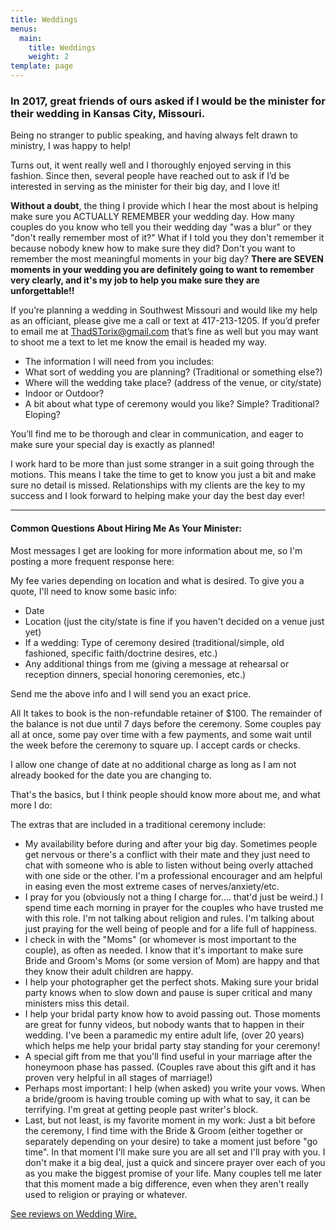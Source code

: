```yaml
---
title: Weddings
menus:
  main:
    title: Weddings
    weight: 2
template: page
---
```

### In 2017, great friends of ours asked if I would be the minister for their wedding in Kansas City, Missouri.

Being no stranger to public speaking, and having always felt drawn to ministry, I was happy to help!

Turns out, it went really well and I thoroughly enjoyed serving in this fashion. Since then, several people have reached out to ask if I’d be interested in serving as the minister for their big day, and I love it!

**Without a doubt**, the thing I provide which I hear the most about is helping make sure you ACTUALLY REMEMBER your wedding day.  How many couples do you know who tell you their wedding day "was a blur" or they "don't really remember most of it?"  What if I told you they don't remember it because nobody knew how to make sure they did?  Don't you want to remember the most meaningful moments in your big day?  **There are SEVEN moments in your wedding you are definitely going to want to remember very clearly, and it's my job to help you make sure they are unforgettable!!**

If you’re planning a wedding in Southwest Missouri and would like my help as an officiant, please give me a call or text at 417-213-1205. If you’d prefer to email me at ThadSTorix@gmail.com that’s fine as well but you may want to shoot me a text to let me know the email is headed my way.

* The information I will need from you includes:
* What sort of wedding you are planning? (Traditional or something else?)
* Where will the wedding take place? (address of the venue, or city/state)
* Indoor or Outdoor?
* A bit about what type of ceremony would you like? Simple? Traditional? Eloping?

You’ll find me to be thorough and clear in communication, and eager to make sure your special day is exactly as planned!

I work hard to be more than just some stranger in a suit going through the motions. This means I take the time to get to know you just a bit and make sure no detail is missed. Relationships with my clients are the key to my success and I look forward to helping make your day the best day ever!

- - -

#### Common Questions About Hiring Me As Your Minister:

Most messages I get are looking for more information about me, so I'm posting a more frequent response here:

My fee varies depending on location and what is desired.  To give you a quote, I'll need to know some basic info:

* Date
* Location (just the city/state is fine if you haven't decided on a venue just yet)
* If a wedding: Type of ceremony desired (traditional/simple, old fashioned, specific faith/doctrine desires, etc.)
* Any additional things from me (giving a message at rehearsal or reception dinners, special honoring ceremonies, etc.)

Send me the above info and I will send you an exact price.

All It takes to book is the non-refundable retainer of $100.  The remainder of the balance is not due until 7 days before the ceremony.  Some couples pay all at once, some pay over time with a few payments, and some wait until the week before the ceremony to square up.  I accept cards or checks.

I allow one change of date at no additional charge as long as I am not already booked for the date you are changing to. 

That's the basics, but I think people should know more about me, and what more I do:

The extras that are included in a traditional ceremony include:  

* My availability before during and after your big day.  Sometimes people get nervous or there's a conflict with their mate and they just need to chat with someone who is able to listen without being overly attached with one side or the other. I'm a professional encourager and am helpful in easing even the most extreme cases of nerves/anxiety/etc.
* I pray for you (obviously not a thing I charge for.... that'd just be weird.)  I spend time each morning in prayer for the couples who have trusted me with this role.  I'm not talking about religion and rules.  I'm talking about just praying for the well being of people and for a life full of happiness.
* I check in with the "Moms" (or whomever is most important to the couple), as often as needed.  I know that it's important to make sure Bride and Groom's Moms (or some version of Mom) are happy and that they know their adult children are happy.
* I help your photographer get the perfect shots.  Making sure your bridal party knows when to slow down and pause is super critical and many ministers miss this detail.  
* I help your bridal party know how to avoid passing out. Those moments are great for funny videos, but nobody wants that to happen in their wedding. I've been a paramedic my entire adult life, (over 20 years) which helps me help your bridal party stay standing for your ceremony!
* A special gift from me that you'll find useful in your marriage after the honeymoon phase has passed. (Couples rave about this gift and it has proven very helpful in all stages of marriage!)
* Perhaps most important:  I help (when asked) you write your vows.  When a bride/groom is having trouble coming up with what to say, it can be terrifying.  I'm great at getting people past writer's block.  
* Last, but not least, is my favorite moment in my work:  Just a bit before the ceremony, I find time with the Bride & Groom (either together or separately depending on your desire) to take a moment just before "go time".  In that moment I'll make sure you are all set and I'll pray with you.  I don't make it a big deal, just a quick and sincere prayer over each of you as you make the biggest promise of your life.  Many couples tell me later that this moment made a big difference, even when they aren't really used to religion or praying or whatever.  

[See reviews on Wedding Wire.](https://www.weddingwire.com/reviews/thad-torix/f0ed6829d79d9ed4.html)
